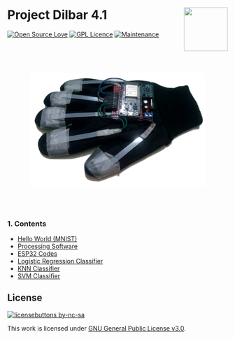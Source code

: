 # Project Dilbar 4.1 <img src="http://chittagongit.com/images/neural-network-icon/neural-network-icon-3.jpg" width="100" height="100" align="right"/> 
[![Open Source Love](https://badges.frapsoft.com/os/v2/open-source.svg?v=103)](https://github.com/ellerbrock/open-source-badges/) [![GPL Licence](https://badges.frapsoft.com/os/gpl/gpl.svg?v=103)](https://opensource.org/licenses/GPL-3.0/) [![Maintenance](https://img.shields.io/badge/Maintained%3F-yes-green.svg)](https://GitHub.com/Naereen/StrapDown.js/graphs/commit-activity)

<br>
<br>
<br>
<p align="center">
  <img src="glove.png" width="400"/>
  </p>
<br>
<br>

### 1. Contents
- [Hello World (MNIST)](https://github.com/atick-faisal/Project-Dilbar-4.1/tree/master/Hello%20World%20(MNIST))
- [Processing Software](https://github.com/atick-faisal/Hand-Gesture-Classification/tree/master/Desktop_Software)
- [ESP32 Codes](https://github.com/atick-faisal/Hand-Gesture-Classification/tree/master/ESP32_Codes/ESP32_MPU6050)
- [Logistic Regression Classifier](https://github.com/atick-faisal/Hand-Gesture-Classification/tree/master/Logistic_Classifier)
- [KNN Classifier](https://github.com/atick-faisal/Hand-Gesture-Classification/tree/master/KNN_Classifier)
- [SVM Classifier](https://github.com/atick-faisal/Hand-Gesture-Classification/tree/master/SVM_Classifier)

## License
[![licensebuttons by-nc-sa](https://licensebuttons.net/l/by-nc-sa/3.0/88x31.png)](https://creativecommons.org/licenses/by-nc-sa/4.0)

This work is licensed under [GNU General Public License v3.0](https://github.com/atick-faisal/PIC16F877a/blob/master/LICENSE).
